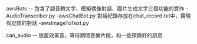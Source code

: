 awsBots -- 包含了語音轉文字、模擬偶像對話、圖片生成文字三個功能的實作
  -AudioTranscriber.py 
  -awsChatBot.py 對話紀錄存放在chat_record.txt中，實現有記憶的對話
  -awsImageToText.py
  
can_audio -- 放置效果音，等待期間音樂片段，和一些預錄好的訊息
